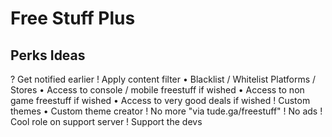 
# Free Stuff Plus

## Perks Ideas
? Get notified earlier
! Apply content filter
  • Blacklist / Whitelist Platforms / Stores
  • Access to console / mobile freestuff if wished
  • Access to non game freestuff if wished
  • Access to very good deals if wished
! Custom themes
  • Custom theme creator
! No more "via tude.ga/freestuff"
! No ads
! Cool role on support server
! Support the devs
